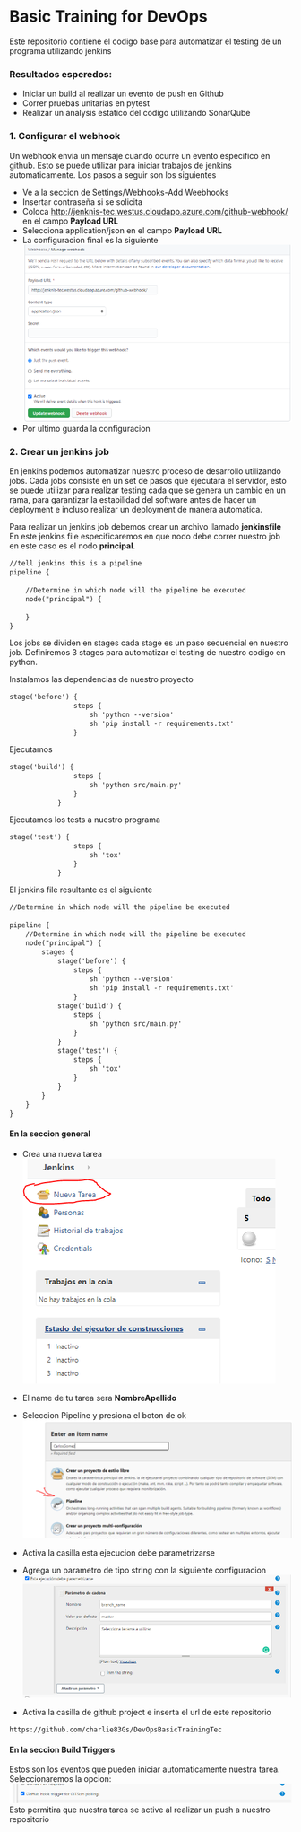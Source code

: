 # Basic Training for DevOps
Este repositorio contiene el codigo base para automatizar el testing de un programa utilizando jenkins

### Resultados esperedos:
- Iniciar un build al realizar un evento de push en Github
- Correr pruebas unitarias en pytest
- Realizar un analysis estatico del codigo utilizando SonarQube

### 1. Configurar el webhook
Un webhook envia un mensaje cuando ocurre un evento especifico en github. Esto se puede utilizar para iniciar
trabajos de jenkins automaticamente. Los pasos a seguir son los siguientes
- Ve a la seccion de Settings/Webhooks-Add Weebhooks
- Insertar contraseña si se solicita
- Coloca http://jenknis-tec.westus.cloudapp.azure.com/github-webhook/ en el campo **Payload URL**
- Selecciona application/json en el campo **Payload URL**
- La configuracion final es la siguiente
![Configuracion de webhook](.images/ConfigureWebhook.PNG)
- Por ultimo guarda la configuracion

### 2. Crear un jenkins job
En jenkins podemos automatizar nuestro proceso de desarrollo utilizando jobs. Cada jobs consiste en un set de pasos 
que ejecutara el servidor, esto se puede utilizar para realizar testing cada que se genera un cambio en un rama, para garantizar la estabilidad del software antes de hacer un deployment e incluso realizar un deployment de manera automatica.


Para realizar un  jenkins job debemos crear un archivo llamado **jenkinsfile**
En este jenkins file especificaremos en que nodo debe correr nuestro job en este caso es el nodo **principal**.
~~~
//tell jenkins this is a pipeline
pipeline {

    //Determine in which node will the pipeline be executed
    node("principal") {
     
    }
}
~~~

Los jobs se dividen en stages cada stage es un paso secuencial en nuestro job. Definiremos 3 stages para automatizar el testing de nuestro codigo en python.


Instalamos las dependencias de nuestro proyecto
~~~
stage('before') {
                steps {
                    sh 'python --version'
                    sh 'pip install -r requirements.txt'
                }
~~~


Ejecutamos 
~~~
stage('build') {
                steps {
                    sh 'python src/main.py'
                }
            }
~~~


Ejecutamos los tests a nuestro programa
~~~
stage('test') {
                steps {
                    sh 'tox'
                }
            }
~~~

El jenkins file resultante es el siguiente
~~~
//Determine in which node will the pipeline be executed

pipeline {
    //Determine in which node will the pipeline be executed
    node("principal") {
        stages {
            stage('before') {
                steps {
                    sh 'python --version'
                    sh 'pip install -r requirements.txt'
                }
            stage('build') {
                steps {
                    sh 'python src/main.py'
                }
            }
            stage('test') {
                steps {
                    sh 'tox'
                }
            }
        }
    }
}
~~~

#### En la seccion general

- Crea una nueva tarea <br>
![New Job](.images/newTask.PNG)

- El name de tu tarea sera **NombreApellido**
- Seleccion Pipeline y presiona el boton de ok
![Name,Pipeline](.images/Pipeline.PNG)
- Activa la casilla esta ejecucion debe parametrizarse
- Agrega un parametro de tipo string con la siguiente configuracion
![Parameters](.images/parameters.PNG)
- Activa la casilla de github project e inserta el url de este repositorio
~~~
https://github.com/charlie83Gs/DevOpsBasicTrainingTec
~~~
#### En la seccion Build Triggers
Estos son los eventos que pueden iniciar automaticamente nuestra tarea.
Seleccionaremos la opcion: 
![git scm](.images/gitscm.PNG)
Esto permitira que nuestra tarea se active al realizar un push a nuestro repositorio